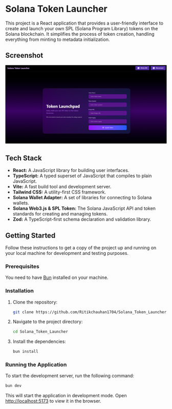 # Solana Token Launcher

This project is a React application that provides a user-friendly interface to create and launch your own SPL (Solana Program Library) tokens on the Solana blockchain. It simplifies the process of token creation, handling everything from minting to metadata initialization.

## Screenshot

![Project Screenshot](public/img/1.png)

## Tech Stack

- **React:** A JavaScript library for building user interfaces.
- **TypeScript:** A typed superset of JavaScript that compiles to plain JavaScript.
- **Vite:** A fast build tool and development server.
- **Tailwind CSS:** A utility-first CSS framework.
- **Solana Wallet Adapter:** A set of libraries for connecting to Solana wallets.
- **Solana Web3.js & SPL Token:** The Solana JavaScript API and token standards for creating and managing tokens.
- **Zod:** A TypeScript-first schema declaration and validation library.

## Getting Started

Follow these instructions to get a copy of the project up and running on your local machine for development and testing purposes.

### Prerequisites

You need to have [Bun](https://bun.sh/) installed on your machine.

### Installation

1.  Clone the repository:
    ```bash
    git clone https://github.com/Ritikchauhan1704/Solana_Token_Launcher
    ```
2.  Navigate to the project directory:
    ```bash
    cd Solana_Token_Launcher
    ```
3.  Install the dependencies:
    ```bash
    bun install
    ```

### Running the Application

To start the development server, run the following command:

```bash
bun dev
```

This will start the application in development mode. Open [http://localhost:5173](http://localhost:5173) to view it in the browser.
